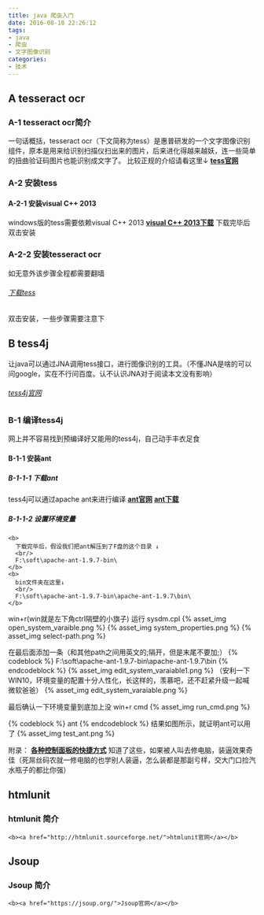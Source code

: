 ```yaml
---
title: java 爬虫入门
date: 2016-08-18 22:26:12
tags:
- java
- 爬虫
- 文字图像识别
categories:
- 技术
---
```


## A tesseract ocr
### A-1 tesseract ocr简介
  一句话概括，tesseract ocr（下文简称为tess）是惠普研发的一个文字图像识别组件，原本是用来给识别扫描仪扫出来的图片，后来进化得越来越妖，连一些简单的扭曲验证码图片也能识别成文字了。
比较正规的介绍请看这里↓
<b><a href="https://github.com/tesseract-ocr/tesseract">tess官网</a></b>

### A-2 安装tess
#### A-2-1 安装visual C++ 2013
  windows版的tess需要依赖visual C++ 2013
  <b><a href="https://www.microsoft.com/en-us/download/details.aspx?id=40784">visual C++ 2013下载</a></b>
下载完毕后双击安装

### A-2-2 安装tesseract ocr
  如无意外该步骤全程都需要翻墙

###### <a href="https://sourceforge.net/projects/tesseract-ocr-alt/files/tesseract-ocr-setup-3.02.02.exe/download">下载tess</a>
  双击安装，一些步骤需要注意下

## B tess4j
  让java可以通过JNA调用tess接口，进行图像识别的工具。（不懂JNA是啥的可以问google，实在不行问百度。认不认识JNA对于阅读本文没有影响）
###### <a href="http://tess4j.sourceforge.net/">tess4j官网</a>



### B-1 编译tess4j
  网上并不容易找到预编译好又能用的tess4j，自己动手丰衣足食

#### B-1-1 安装ant
##### B-1-1-1 下载ant
  tess4j可以通过apache ant来进行编译
    <b><a href="http://ant.apache.org/">ant官网</a></b>
    <b><a href="http://apache.claz.org//ant/binaries/apache-ant-1.9.7-bin.zip">ant下载</a></b>
  

##### B-1-1-2 设置环境变量
    <b>
      下载完毕后，假设我们把ant解压到了F盘的这个目录 ↓ 
      <br/>
      F:\soft\apache-ant-1.9.7-bin\
    </b>
    <b>
      bin文件夹在这里↓ 
      <br/>
      F:\soft\apache-ant-1.9.7-bin\apache-ant-1.9.7\bin\
    </b>
win+r(win就是左下角ctrl隔壁的小旗子)
运行
sysdm.cpl
{% asset_img open_system_varaible.png %}
{% asset_img system_properties.png %}
{% asset_img select-path.png %}


  在最后面添加一条（和其他path之间用英文的;隔开，但是末尾不要加;）
{% codeblock %}
F:\soft\apache-ant-1.9.7-bin\apache-ant-1.9.7\bin
{% endcodeblock %}
{% asset_img edit_system_varaiable1.png %}
  （安利一下WIN10，环境变量的配置十分人性化，长这样的，羡慕吧，还不赶紧升级一起喊微软爸爸）
{% asset_img edit_system_varaiable.png %}

  最后确认一下环境变量到底加上没
win+r
cmd
{% asset_img run_cmd.png %}

{% codeblock %}
ant
{% endcodeblock %}
  结果如图所示，就证明ant可以用了
{% asset_img test_ant.png %}


附录：
    <b><a href="https://support.microsoft.com/en-us/kb/149648">各种控制面板的快捷方式</a></b>
  知道了这些，如果被人叫去修电脑，装逼效果奇佳（死屌丝码农就一修电脑的也学别人装逼，怎么装都是那副亏样，交大门口捡汽水瓶子的都比你强）


## htmlunit
### htmlunit 简介
    <b><a href="http://htmlunit.sourceforge.net/">htmlunit官网</a></b>


## Jsoup
### Jsoup 简介
    <b><a href="https://jsoup.org/">Jsoup官网</a></b>

